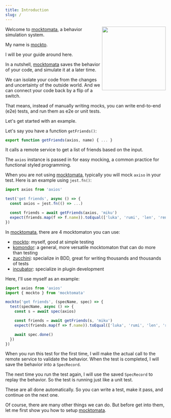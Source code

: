 ```yaml
---
title: Introduction
slug: /
---
```


<img src="/website/img/mocktomata.png" height="200px" align="right"/>

Welcome to [mocktomata], a behavior simulation system.

My name is [mockto].

I will be your guide around here.

In a nutshell, [mocktomata] saves the behavior of your code,
and simulate it at a later time.

We can isolate your code from the changes and uncertainty of the outside world.
And we can connect your code back by a flip of a switch.

That means, instead of manually writing mocks, you can write end-to-end (e2e) tests,
and run them as e2e or unit tests.

Let's get started with an example.

Let's say you have a function `getFriends()`:

```ts
export function getFriends(axios, name) { ... }
```

It calls a remote service to get a list of friends based on the input.

The `axios` instance is passed in for easy mocking,
a common practice for functional styled programming.

When you are not using [mocktomata], typically you will mock `axiso` in your test.
Here is an example using `jest.fn()`:

```ts
import axios from 'axios'

test('get friends', async () => {
  const axios = jest.fn(() => ...)

  const friends = await getFriends(axios, 'miku')
  expect(friends.map(f => f.name)).toEqual(['luka', 'rumi', 'len', 'ren'])
})

```

In [mocktomata], there are 4 mocktomaton you can use:

- [mockto]: myself, good at simple testing
- [komondor]: a general, more versatile mocktomaton that can do more than testing
- [zucchini]: specialize in BDD, great for writing thousands and thousands of tests
- [incubator]: specialize in plugin development

Here, I'll use myself as an example:

```ts
import axios from 'axios'
import { mockto } from 'mocktomata'

mockto('get friends', (specName, spec) => {
  test(specName, async () => {
    const s = await spec(axios)

    const friends = await getFriends(s, 'miku')
    expect(friends.map(f => f.name)).toEqual(['luka', 'rumi', 'len', 'ren'])

    await spec.done()
  })
})
```

When you run this test for the first time,
I will make the actual call to the remote service to validate the behavior.
When the test is completed,
I will save the behavior into a `SpecRecord`.

The next time you run the test again,
I will use the saved `SpecRecord` to replay the behavior.
So the test is running just like a unit test.

These are all done automatically.
So you can write a test, make it pass, and continue on the next one.

Of course, there are many other things we can do.
But before get into them, let me first show you how to setup [mocktomata].

[incubator]: ./incubator.md
[komondor]: ./komondor.md
[mockto]: ./mockto.md
[mocktomata]: https://github.com/mocktomata/mocktomata/blob/master/packages/mocktomata
[zucchini]: ./zucchini.md
